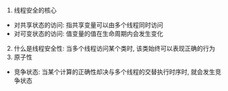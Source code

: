 1. 线程安全的核心
  * 对共享状态的访问: 指共享变量可以由多个线程同时访问
  * 对可变状态的访问: 值变量的值在生命周期内会发生变化
2. 什么是线程安全性: 当多个线程访问某个类时, 该类始终可以表现正确的行为
3. 原子性
  * 竞争状态: 当某个计算的正确性却决与多个线程的交替执行时序时, 就会发生竞争状态